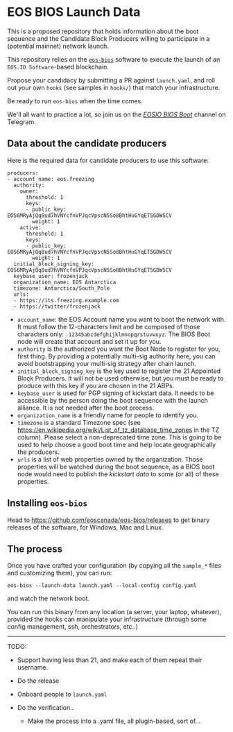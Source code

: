 EOS BIOS Launch Data
====================

This is a proposed repository that holds information about the boot sequence and the Candidate Block Producers willing to participate in a (potential mainnet) network launch.

This repository relies on the
[`eos-bios`](https://github.com/eoscanada/eos-bios) software to
execute the launch of an `EOS.IO Software`-based blockchain.

Propose your candidacy by submitting a PR against `launch.yaml`, and
roll out your own `hooks` (see samples in `hooks/`) that match your
infrastructure.

Be ready to run `eos-bios` when the time comes.

We'll all want to practice a lot, so join us on the
[_EOSIO BIOS Boot_](https://t.me/joinchat/GSUv1UaI5QIuifHZs8k_eA)
channel on Telegram.


Data about the candidate producers
----------------------------------

Here is the required data for candidate producers to use this software:

```
producers:
- account_name: eos.freezing
  authority:
    owner:
      threshold: 1
      keys:
      - public_key: EOS6MRyAjQq8ud7hVNYcfnVPJqcVpscN5So8BhtHuGYqET5GDW5CV
        weight: 1
    active:
      threshold: 1
      keys:
      - public_key: EOS6MRyAjQq8ud7hVNYcfnVPJqcVpscN5So8BhtHuGYqET5GDW5CV
        weight: 1
  initial_block_signing_key: EOS6MRyAjQq8ud7hVNYcfnVPJqcVpscN5So8BhtHuGYqET5GDW5CV
  keybase_user: frozenjack
  organization_name: EOS Antarctica
  timezone: Antarctica/South_Pole
  urls:
  - https://its.freezing.example.com
  - https://twitter/frozenjack
```

* `account_name`: the EOS Account name you want to boot the network with. It must follow the 12-characters limit and be composed of those characters only: `.12345abcdefghijklmnopqrstuvwxyz`. The BIOS Boot node will create that account and set it up for you.
* `authority` is the authorized you want the Boot Node to register for you, first thing. By providing a potentially multi-sig authority here, you can avoid bootstrapping your multi-sig strategy after chain launch.
* `initial_block_signing_key` is the key used to register the 21 Appointed Block Producers. It will not be used otherwise, but you must be ready to produce with this key if you are chosen in the 21 ABPs.
* `keybase_user` is used for PGP signing of kickstart data. It needs to be accessible by the person doing the boot sequence with the launch alliance. It is not needed after the boot process.
* `organization_name` is a friendly name for people to identify you.
* `timezone` is a standard Timezone spec (see https://en.wikipedia.org/wiki/List_of_tz_database_time_zones in the TZ column). Please select a non-deprecated time zone.  This is going to be used to help choose a good boot time and help locate geographically the producers.
* `urls` is a list of web properties owned by the organization. Those properties will be watched during the boot sequence, as a BIOS boot node would need to publish the _kickstart data_ to some (or all) of these properties.


Installing `eos-bios`
---------------------

Head to https://github.com/eoscanada/eos-bios/releases to get binary releases
of the software, for Windows, Mac and Linux.


The process
-----------

Once you have crafted your configuration (by copying all the
`sample_*` files and customizing them), you can run:

    eos-bios --launch-data launch.yaml --local-config config.yaml

and watch the network boot.

You can run this binary from any location (a server, your laptop,
whatever), provided the hooks can manipulate your infrastructure
(through some config management, ssh, orchestrators, etc..)







-----------

TODO:

* Support having less than 21, and make each of them repeat their username.

* Do the release

* Onboard people to `launch.yaml`

* Do the verification..
  * Make the process into a .yaml file, all plugin-based, sort of...
